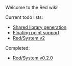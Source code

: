 Welcome to the Red wiki!

Current todo lists:

* [Shared library generation](https://github.com/dockimbel/Red/wiki/Shared-library-generation-todo-list)
* [Floating point support](https://github.com/dockimbel/Red/wiki/Floating-point-support-todo-list)
* [Red/System v2](https://github.com/dockimbel/Red/wiki/Red-System-v2-Wish-List)

Completed:

* [Red/System v0.2.0](https://github.com/dockimbel/Red/wiki/Red-System-v0.2.0-todo-list)

